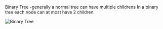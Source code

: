 Binary Tree
-generally a normal tree can have multiple childrens
In a binary tree each node can at most have 2 children

![Binary Tree](https://upload.wikimedia.org/wikipedia/commons/thumb/f/f7/Binary_tree.svg/1200px-Binary_tree.svg.png)
